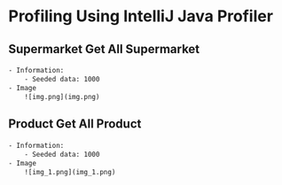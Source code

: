 # Profiling Using IntelliJ Java Profiler

## Supermarket Get All Supermarket
    - Information:
        - Seeded data: 1000
    - Image
        ![img.png](img.png)
## Product Get All Product
    - Information:
        - Seeded data: 1000
    - Image
        ![img_1.png](img_1.png)
